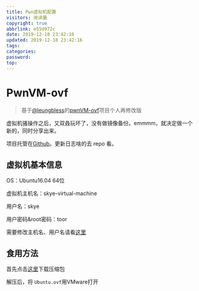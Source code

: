 ```yaml
---
title: Pwn虚拟机配置
visitors: 阅读量
copyright: true
abbrlink: e55d972c
date: 2019-12-18 23:42:16
updated: 2019-12-18 23:42:16
tags:
categories:
password:
top:
---
```


# PwnVM-ovf

> 基于[@leungbless](<https://github.com/leungbless>)的[pwnVM-ovf](<https://github.com/leungbless/pwnVM-ovf>)项目个人再修改版

虚拟机骚操作之后，又双叒玩坏了，没有做镜像备份。emmmm，就决定做一个新的，同时分享出来。

项目托管在[Github](<https://github.com/skyedai910/pwnVM-ovf>)。更新日志啥的去 repo 看。



## 虚拟机基本信息

OS：Ubuntu16.04 64位

虚拟机主机名：skye-virtual-machine

用户名：skye

用户密码&root密码：toor

需要修改主机名、用户名请看[这里](<https://blog.csdn.net/HuLuWa1997/article/details/89919758>)



## 食用方法

首先点击[这里](https://skye231-my.sharepoint.com/:u:/g/personal/skye_mrskye_cn/EYk1Uo5GspdEpXo4DY3lnEYBfE68dLvuRwF41tFn_E0QMA?e=dNUKl9)下载压缩包

解压后，将 ``Ubuntu.ovf``用VMware打开